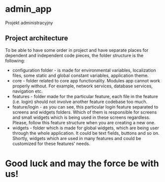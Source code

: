 # admin_app

Projekt administracyjny

## Project architecture

To be able to have some order in project and have separate 
places for dependent and independent code pieces, the folder structure is the following:
- configuration folder - is made for environmental variables, localization files, some static and global constant 
variables, application theme.
- core - folder related to core app functionality. Modules app cannot work properly without. For example, network services,
database services, navigation etc.
- features - folder made for the particular feature, each file in the feature (i.e. login) should not involve another 
feature codebase too much. 
- feature/login - as you can see, this particular login feature separated to screens and widgets folders. Which of them is
responsible for screens and small widgets which is being used in these screens regardless. Please, follow this feature 
structure when you are creating a new one.
- widgets - folder which is made for global widgets, which are being user through the whole application. It could be text
fields, buttons and so on. Shortly, widgets which are used in many features and could be customized for these features'
 needs.
 
 # Good luck and may the force be with us!